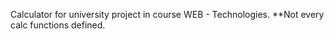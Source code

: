 Calculator for university project in course WEB - Technologies.
**Not every calc functions defined.
